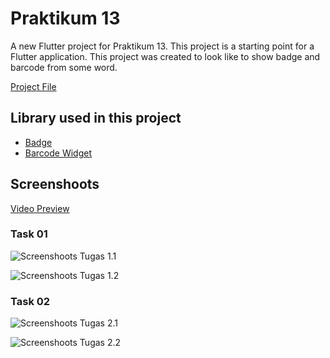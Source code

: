 # Praktikum 13

A new Flutter project for Praktikum 13. This project is a starting point for a Flutter application. This project was created to look like to show badge and barcode from some word.

[Project File](./lib/)

## Library used in this project

- [Badge](https://pub.dev/packages/badges)
- [Barcode Widget](https://pub.dev/packages/barcode_widget)

## Screenshoots

[Video Preview](https://drive.google.com/file/d/1tm98SbboD7Q2FjoHL-f_VLgP6e30cRiY/view?usp=sharing)

### Task 01

![Screenshoots Tugas 1.1](/13_Flutter_Command_Line_Interface_(CLI)_and_Flutter_package_management/screenshoots/tugas1.1.jpg)

![Screenshoots Tugas 1.2](/13_Flutter_Command_Line_Interface_(CLI)_and_Flutter_package_management/screenshoots/tugas1.2.jpg)

### Task 02

![Screenshoots Tugas 2.1](/13_Flutter_Command_Line_Interface_(CLI)_and_Flutter_package_management/screenshoots/tugas2.1.jpg)

![Screenshoots Tugas 2.2](/13_Flutter_Command_Line_Interface_(CLI)_and_Flutter_package_management/screenshoots/tugas2.2.jpg)
